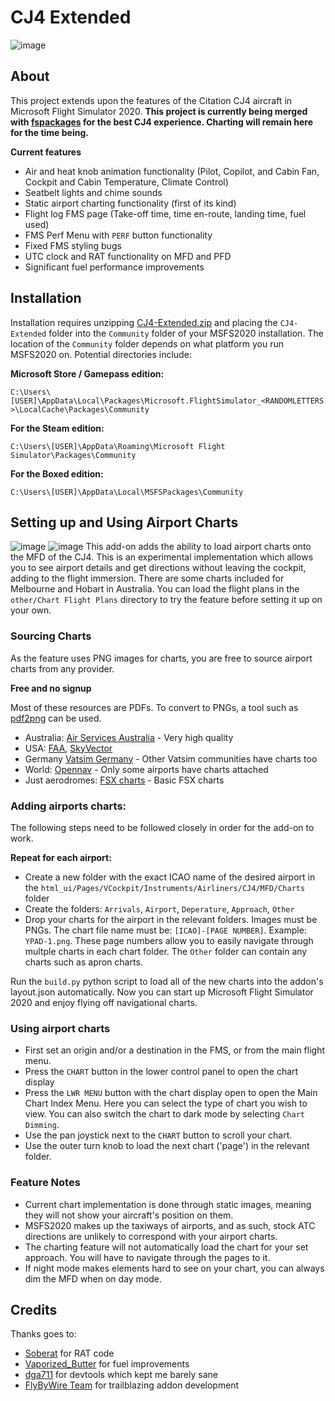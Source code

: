 # CJ4 Extended
![image](https://user-images.githubusercontent.com/48885195/93709493-dae4c480-fb81-11ea-8fbc-919519f2bc1f.png)
## About
This project extends upon the features of the Citation CJ4 aircraft in Microsoft Flight Simulator 2020. **This project is currently being merged with [fspackages](https://github.com/Working-Title-MSFS-Mods/fspackages/tree/main/src) for the best CJ4 experience. Charting will remain here for the time being.**

**Current features**
- Air and heat knob animation functionality (Pilot, Copilot, and Cabin Fan, Cockpit and Cabin Temperature, Climate Control)
- Seatbelt lights and chime sounds
- Static airport charting functionality (first of its kind)
- Flight log FMS page (Take-off time, time en-route, landing time, fuel used)
- FMS Perf Menu with `PERF` button functionality
- Fixed FMS styling bugs
- UTC clock and RAT functionality on MFD and PFD
- Significant fuel performance improvements

## Installation
Installation requires unzipping [CJ4-Extended.zip](https://github.com/J-Hoskin/CJ4-Extended/releases/tag/v1.0) and placing the `CJ4-Extended` folder into the `Community` folder of your MSFS2020 installation. The location of the `Community` folder depends on what platform you run MSFS2020 on. Potential directories include:

**Microsoft Store / Gamepass edition:**

`C:\Users\[USER]\AppData\Local\Packages\Microsoft.FlightSimulator_<RANDOMLETTERS>\LocalCache\Packages\Community`
  
**For the Steam edition:**

`C:\Users\[USER]\AppData\Roaming\Microsoft Flight Simulator\Packages\Community`

**For the Boxed edition:**

`C:\Users\[USER]\AppData\Local\MSFSPackages\Community`

## Setting up and Using Airport Charts
![image](https://user-images.githubusercontent.com/48885195/93709529-2d25e580-fb82-11ea-821e-ecb2a48a5e72.png)
![image](https://user-images.githubusercontent.com/48885195/93727376-40769680-fbfe-11ea-9bca-1caf3a6387c1.png)
This add-on adds the ability to load airport charts onto the MFD of the CJ4. This is an experimental implementation which allows you to see airport details and get directions without leaving the cockpit, adding to the flight immersion. There are some charts included for Melbourne and Hobart in Australia. You can load the flight plans in the `other/Chart Flight Plans` directory to try the feature before setting it up on your own.

### Sourcing Charts

As the feature uses PNG images for charts, you are free to source airport charts from any provider.

**Free and no signup**

Most of these resources are PDFs. To convert to PNGs, a tool such as [pdf2png](https://pdf2png.com/) can be used.
- Australia: [Air Services Australia](https://www.airservicesaustralia.com/aip/current/dap/AeroProcChartsTOC.htm) - Very high quality
- USA: [FAA](https://www.faa.gov/airports/runway_safety/diagrams/), [SkyVector](https://skyvector.com/)
- Germany [Vatsim Germany](https://vatsim-germany.org/pilots/aerodromes) - Other Vatsim communities have charts too
- World: [Opennav](https://opennav.com/airport/ZSPD) - Only some airports have charts attached
- Just aerodromes: [FSX charts](https://mutleyshangar.com/forum/index.php?/topic/23067-airport-diagram-download-center/#Queen) - Basic FSX charts

### Adding airports charts:
The following steps need to be followed closely in order for the add-on to work.

**Repeat for each airport:**
- Create a new folder with the exact ICAO name of the desired airport in the `html_ui/Pages/VCockpit/Instruments/Airliners/CJ4/MFD/Charts` folder
- Create the folders: `Arrivals`, `Airport`, `Deperature`, `Approach`, `Other`
- Drop your charts for the airport in the relevant folders. Images must be PNGs. The chart file name must be: `[ICAO]-[PAGE NUMBER]`. Example: `YPAD-1.png`. These page numbers allow you to easily navigate through multple charts in each chart folder. The `Other` folder can contain any charts such as apron charts.

Run the `build.py` python script to load all of the new charts into the addon's layout.json automatically. Now you can start up Microsoft Flight Simulator 2020 and enjoy flying off navigational charts.

### Using airport charts
- First set an origin and/or a destination in the FMS, or from the main flight menu.
- Press the `CHART` button in the lower control panel to open the chart display
- Press the `LWR MENU` button with the chart display open to open the Main Chart Index Menu. Here you can select the type of chart you wish to view. You can also switch the chart to dark mode by selecting `Chart Dimming`.
- Use the pan joystick next to the `CHART` button to scroll your chart.
- Use the outer turn knob to load the next chart ('page') in the relevant folder.

### Feature Notes
- Current chart implementation is done through static images, meaning they will not show your aircraft's position on them.
- MSFS2020 makes up the taxiways of airports, and as such, stock ATC directions are unlikely to correspond with your airport charts.
- The charting feature will not automatically load the chart for your set approach. You will have to navigate through the pages to it.
- If night mode makes elements hard to see on your chart, you can always dim the MFD when on day mode.

## Credits
Thanks goes to:
- [Soberat](https://www.nexusmods.com/microsoftflightsimulator/mods/225) for RAT code
- [Vaporized_Butter](https://www.nexusmods.com/microsoftflightsimulator/mods/8) for fuel improvements
- [dga711](https://github.com/dga711/devtools-backend-refurb) for devtools which kept me barely sane
- [FlyByWire Team](https://github.com/flybywiresim) for trailblazing addon development
